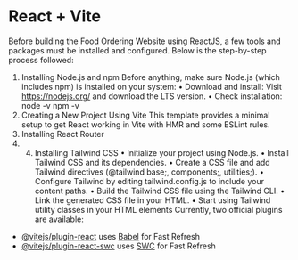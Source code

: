 # React + Vite
Before building the Food Ordering Website using ReactJS, a few tools and packages must be 
installed and configured. Below is the step-by-step process followed:
1. Installing Node.js and npm 
Before anything, make sure Node.js (which includes npm) is installed on your system: 
• Download and install: 
Visit https://nodejs.org/ and download the LTS version. 
• Check installation: 
node -v 
npm -v
2. Creating a New Project Using Vite
This template provides a minimal setup to get React working in Vite with HMR and some ESLint rules.
3. Installing React Router
4. 4. Installing Tailwind CSS 
• Initialize your project using Node.js. 
• Install Tailwind CSS and its dependencies. 
• Create a CSS file and add Tailwind directives (@tailwind base;, components;, 
utilities;). 
• Configure Tailwind by editing tailwind.config.js to include your content paths. 
• Build the Tailwind CSS file using the Tailwind CLI. 
• Link the generated CSS file in your HTML. 
• Start using Tailwind utility classes in your HTML elements
Currently, two official plugins are available:

- [@vitejs/plugin-react](https://github.com/vitejs/vite-plugin-react/blob/main/packages/plugin-react/README.md) uses [Babel](https://babeljs.io/) for Fast Refresh
- [@vitejs/plugin-react-swc](https://github.com/vitejs/vite-plugin-react-swc) uses [SWC](https://swc.rs/) for Fast Refresh

